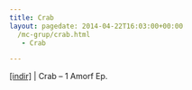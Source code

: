 ```yaml
---
title: Crab
layout: pagedate: 2014-04-22T16:03:00+00:00
  /mc-grup/crab.html
   - Crab

---
```

<a href="https://cloud.mail.ru/public/d0ee5a27e8cf/Crab%20-%201%20Amorf%20EP" target="_blank">[indir]</a> | Crab &#8211; 1 Amorf Ep.